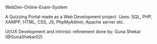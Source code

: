WebDev-Online-Exam-System

A Quizzing Portal made as a Web Development project.
Uses: SQL, PHP, XAMPP, HTML, CSS, JS, PhpMyAdmin, Apache server etc.

UI/UX Development and intrinsic refinement done by: Guna Shekar (@GunaShekar02)
